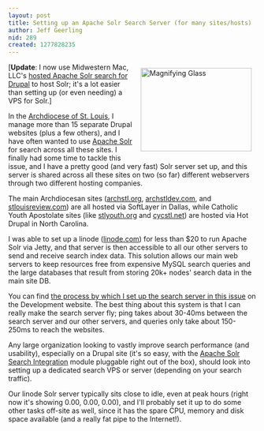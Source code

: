 ```yaml
---
layout: post
title: Setting up an Apache Solr Search Server (for many sites/hosts)
author: Jeff Geerling
nid: 289
created: 1277828235
---
```

<img src="http://www.opensourcecatholic.com/sites/opensourcecatholic.com/files/user-uploads/oscatholic/magnifying-glass.jpeg" alt="Magnifying Glass" title="" style="float: right; width: 225px; height: 169px; margin: 10px;" />[<strong>Update</strong>: I now use Midwestern Mac, LLC's <a href="http://www.midwesternmac.com/services/hosted-solr-search">hosted Apache Solr search for Drupal</a> to host Solr; it's a lot easier than setting up (or even needing) a VPS for Solr.]

In the <a href="http://archstl.org">Archdiocese of St. Louis</a>, I manage more than 15 separate Drupal websites (plus a few others), and I have often wanted to use <a href="http://lucene.apache.org/solr/">Apache Solr</a> for search across all these sites. I finally had some time to tackle this issue, and I have a pretty good (and very fast) Solr server set up, and this server is shared across all these sites on two (so far) different webservers through two different hosting companies.

The main Archdiocesan sites (<a href="http://archstl.org">archstl.org</a>, <a href="http://archstldev.com">archstldev.com</a>, and <a href="http://stlouisreview.com">stlouisreview.com</a>) are all hosted via SoftLayer in Dallas, while Catholic Youth Apostolate sites (like <a href="http://stlyouth.org">stlyouth.org</a> and <a href="http://www.cycstl.net">cycstl.net</a>) are hosted via Hot Drupal in North Carolina.

I was able to set up a linode (<a href="http://linode.com">linode.com</a>) for less than $20 to run Apache Solr via Jetty, and that server is then accessible to all our other servers to send and receive search index data. This solution allows our main web servers to keep resources free from expensive MySQL search queries and the large databases that result from storing 20k+ nodes' search data in the main site DB.

You can find <a href="http://archstldev.com/node/319">the process by which I set up the search server in this issue</a> on the Development website. The best thing about this system is that I can really make the search server fly; ping takes about 30-40ms between the search server and our other servers, and queries only take about 150-250ms to reach the websites.

Any large organization looking to vastly improve search performance (and usability), especially on a Drupal site (it's so easy, with the <a href="http://drupal.org/project/apachesolr">Apache Solr Search Integration</a> module pluggable right out of the box), should look into setting up a dedicated search VPS or server (depending on your search traffic).

Our linode Solr server typically sits close to idle, even at peak hours (right now it's showing 0.00, 0.00, 0.00), and I'll probably set it up to do some other tasks off-site as well, since it has the spare CPU, memory and disk space available (and a really fat pipe to the Internet!).
